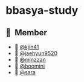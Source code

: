 # bbasya-study

## 📘&nbsp; Member
 - 👩‍ [@kjin41](https://github.com/kjin41)
 - 🧑 [@jaehyun9520](https://github.com/jaehyun9520)
 - 👧 [@minzzan](https://github.com/minzzan)
 - 👨‍ [@boomini](https://github.com/boomini)
 - 👸 [@sara](https://github.com/)


